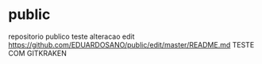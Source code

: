 # public
repositorio publico
teste alteracao edit
https://github.com/EDUARDOSANO/public/edit/master/README.md
TESTE COM GITKRAKEN